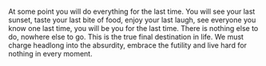 At some point you will do everything for the last time. You will see your last sunset, taste your last bite of food, enjoy your last laugh, see everyone you know one last time, you will be you for the last time. There is nothing else to do, nowhere else to go. This is the true final destination in life. We must charge headlong into the absurdity, embrace the futility and live hard for nothing in every moment.